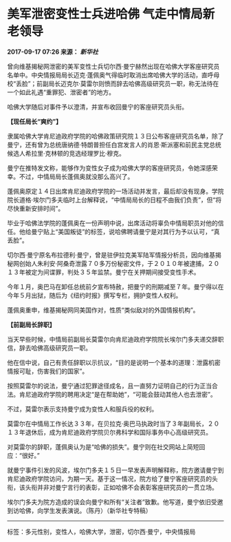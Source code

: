 # 美军泄密变性士兵进哈佛 气走中情局新老领导

**2017-09-17 07:26 来源： _新华社_**

曾向维基揭秘网泄密的美军变性士兵切尔西·曼宁赫然出现在哈佛大学客座研究员名单中。中央情报局局长迈克·蓬佩奥气得临时取消出席哈佛大学的活动，直呼母校“丢脸”；前副局长迈克尔·莫雷尔则愤而辞去哈佛高级研究员一职，称无法待在一个如此礼遇“重罪犯、泄密者”的地方。

哈佛大学随后对事件予以澄清，并宣布收回曼宁的客座研究员头衔。

**【现任局长“爽约”】**

隶属哈佛大学肯尼迪政府学院的哈佛政策研究院１３日公布客座研究员名单，除了曼宁，还有曾为总统唐纳德·特朗普担任白宫发言人的肖恩·斯派塞和前民主党总统候选人希拉里·克林顿的竞选经理罗比·穆克。

曼宁在推特发文称，能够作为变性女子成为哈佛大学的客座研究员，令她深感荣幸。不过，中情局局长蓬佩奥就没那么高兴了。

蓬佩奥原定１４日出席肯尼迪政府学院的一场活动并发言，最后却没有现身。学院院长道格·埃尔门多夫临时上台解释说，“中情局局长的日程不由我们负责”，但“将尽快重新安排时间”。

毕业于哈佛法学院的蓬佩奥在一份声明中说，出席活动将辜负中情局职员对他的信任。他给曼宁贴上“美国叛徒”的标签，说哈佛聘请曼宁是对其行为予以认可，“真丢脸”。

切尔西·曼宁原名布拉德利·曼宁，曾是驻伊拉克美军陆军情报分析员，因向维基揭秘网创始人朱利安·阿桑奇泄露７０多万份秘密文件，于２０１０年被逮捕，２０１３年被定为间谍罪，判处３５年监禁。曼宁在关押期间接受变性手术。

今年１月，奥巴马在卸任总统前夕宣布特赦，把曼宁的刑期减至７年。曼宁得以在今年５月出狱，随后为《纽约时报》撰写专栏，拥护变性人权利。

蓬佩奥重申，维基揭秘网同美国作对，性质“类似敌对的外国情报机构”。

**【前副局长辞职】**

当天早些时候，中情局前副局长莫雷尔向肯尼迪政府学院院长埃尔门多夫递交辞职信，辞去哈佛高级研究员一职。

他在信中说，自己有责任辞职以示抗议，“目的是说明一个基本的道理：泄露机密情报可耻，伤害我们的国家”。

按照莫雷尔的说法，曼宁通过犯罪途径成名，且一直努力证明自己的行为正当合法。肯尼迪政府学院的聘用决定“是在帮助她”，“可能会鼓动其他人也去泄密”。

不过，莫雷尔表示支持曼宁成为变性人和服兵役的权利。

莫雷尔在中情局工作长达３３年，在贝拉克·奥巴马执政时当了３年副局长，２０１３年退休后，成为肯尼迪政府学院贝尔弗科学和国际事务中心高级研究员。

对莫雷尔的辞职，蓬佩奥认为是“哈佛的损失”。曼宁则在社交网站上简短回应：“很好。”

就曼宁事件引发的风波，埃尔门多夫１５日一早发表声明解释称，院方邀请曼宁到肯尼迪政府学院访问，为期一天。基于这一情况，院方给了曼宁客座研究员的头衔，该头衔并非对曼宁言行的表彰，正如哈佛不会表彰客座研究员的一贯立场。

埃尔门多夫为院方造成的误会向曼宁和所有“关注者”致歉。他写道，曼宁依旧受邀到访哈佛，向学生发表演说。（陈丹）（新华社专特稿）

---

标签：多元性别，变性人，哈佛大学，泄密，切尔西·曼宁，中央情报局